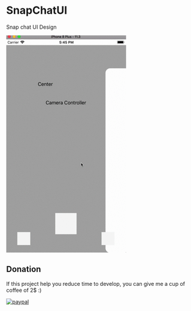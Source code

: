# SnapChatUI
Snap chat UI Design 

<img src = "https://github.com/PrashantKT/SnapChatUI/blob/master/Screenshot/snapchat.gif"> 


## Donation
If this project help you reduce time to develop, you can give me a cup of coffee of 2$ :) 

[![paypal](https://www.paypalobjects.com/en_US/i/btn/btn_donateCC_LG.gif)](https://www.paypal.me/prashantkt)
